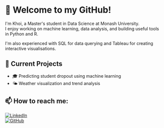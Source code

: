 # 👋 Welcome to my GitHub!

I'm Khoi, a Master's student in Data Science at Monash University.  
I enjoy working on machine learning, data analysis, and building useful tools in Python and R.

I'm also experienced with SQL for data querying and Tableau for creating interactive visualisations.

## 🔭 Current Projects
- 🎓 Predicting student dropout using machine learning  
- 🌤️ Weather visualization and trend analysis

## 📫 How to reach me:
[![LinkedIn](https://img.shields.io/badge/LinkedIn-blue?logo=linkedin&style=flat)](https://www.linkedin.com/in/khoi264)  
[![GitHub](https://img.shields.io/badge/GitHub-181717?logo=github&logoColor=white)](https://github.com/khoidt2604)


